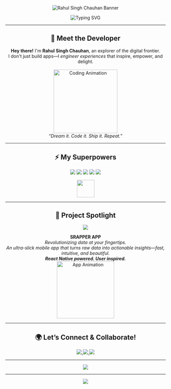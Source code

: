 <!-- PROFILE START -->
<p align="center">
  <img src="https://capsule-render.vercel.app/api?type=waving&color=auto&height=180&section=header&text=Rahul%20Singh%20Chauhan&fontSize=45&fontAlignY=35&desc=React%20Native%20Virtuoso%20%7C%20Code%20Alchemist&descAlignY=55&animation=fadeIn" alt="Rahul Singh Chauhan Banner"/>
</p>

<p align="center">
  <img src="https://readme-typing-svg.demolab.com?font=Fira+Code&size=32&pause=1000&color=F7971E&center=true&vCenter=true&multiline=true&width=900&lines=🚀+Crafting+Next-Gen+Experiences;🌈+Pixel+Perfect+UI+%7C+Lightning+Performance;🛠️+React+Native+%7C+React+JS+%7C+JavaScript+Magician" alt="Typing SVG">
</p>

---

<h2 align="center">🦄 Meet the Developer</h2>

<p align="center">
  <b>Hey there!</b> I'm <b>Rahul Singh Chauhan</b>, an explorer of the digital frontier.<br>
  I don't just build apps—I <i>engineer experiences</i> that inspire, empower, and delight.<br>
  <br>
  <img src="https://media.giphy.com/media/13HgwGsXF0aiGY/giphy.gif" width="200" alt="Coding Animation"/>
  <br>
  <i>“Dream it. Code it. Ship it. Repeat.”</i>
</p>

---

<h2 align="center">⚡ My Superpowers</h2>

<p align="center">
  <img src="https://img.shields.io/badge/HTML5-E34F26?style=for-the-badge&logo=html5&logoColor=white"/>
  <img src="https://img.shields.io/badge/CSS3-1572B6?style=for-the-badge&logo=css3&logoColor=white"/>
  <img src="https://img.shields.io/badge/JavaScript-F7DF1E?style=for-the-badge&logo=javascript&logoColor=black"/>
  <img src="https://img.shields.io/badge/React-20232A?style=for-the-badge&logo=react&logoColor=61DAFB"/>
  <img src="https://img.shields.io/badge/React_Native-20232A?style=for-the-badge&logo=react&logoColor=61DAFB"/>
</p>

<p align="center">
  <img src="https://skillicons.dev/icons?i=github,git,figma,redux,vscode" height="55"/>
</p>

---

<h2 align="center">🌟 Project Spotlight</h2>

<p align="center">
  <img src="https://img.shields.io/badge/SRAPPER%20APP-%F0%9F%A4%AF-blueviolet?style=for-the-badge"/>
</p>

<p align="center">
  <b>SRAPPER APP</b> <br>
  <i>Revolutionizing data at your fingertips.<br>
  An ultra-slick mobile app that turns raw data into actionable insights—fast, intuitive, and beautiful.<br>
  <b>React Native powered. User inspired.</b></i>
  <br>
  <img src="https://media.giphy.com/media/3ohhwp0HA3oP4UoUUc/giphy.gif" width="180" alt="App Animation"/>
</p>

---

<h2 align="center">🌍 Let’s Connect & Collaborate!</h2>

<p align="center">
  <a href="EXAMPLE_LINKEDIN_URL" target="_blank">
    <img src="https://img.shields.io/badge/LinkedIn-0A66C2?style=for-the-badge&logo=linkedin&logoColor=white"/>
  </a>
  <a href="EXAMPLE_TWITTER_URL" target="_blank">
    <img src="https://img.shields.io/badge/Twitter-1DA1F2?style=for-the-badge&logo=twitter&logoColor=white"/>
  </a>
  <a href="EXAMPLE_PERSONAL_WEBSITE_URL" target="_blank">
    <img src="https://img.shields.io/badge/Portfolio-161b22?style=for-the-badge&logo=githubpages&logoColor=white"/>
  </a>
</p>

---

<p align="center">
  <img src="https://quotes-github-readme.vercel.app/api?type=horizontal&theme=radical&quote=Code%20is%20my%20canvas.%20Innovation%20is%20my%20paintbrush.%20%E2%9C%A8"/>
</p>

---

<p align="center">
  <img src="https://activity-graph.herokuapp.com/graph?username=rahulsingchauhan&theme=react-dark&area=true&custom_title=🔥%20My%20Coding%20Journey%20Graph"/>
</p>

<!-- PROFILE END -->
